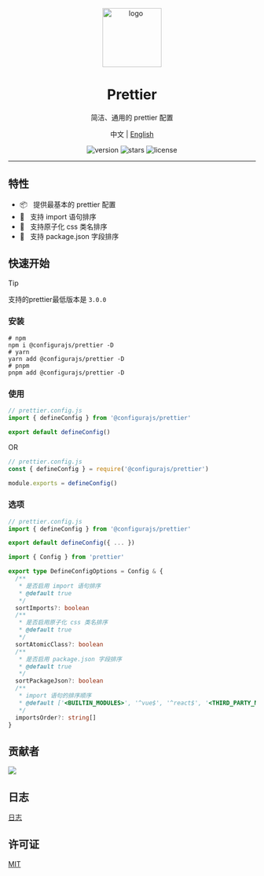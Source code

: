 <div align="center">
  <img src="https://github.com/user-attachments/assets/4e0a0b81-7814-48b1-ae3d-9ce0511e0e9c" width="120" height="120" alt="logo" />
  <h1>Prettier</h1>
  <p>简洁、通用的 prettier 配置</p>
  <p>
    <span>中文</span> | 
    <a href="https://github.com/configurajs/prettier/blob/main/README.md">English</a>
  </p>
  <p>
    <img src="https://img.shields.io/github/package-json/v/configurajs/prettier" alt="version">
    <img src="https://img.shields.io/github/stars/configurajs/prettier" alt="stars">
    <img src="https://img.shields.io/github/license/configurajs/prettier" alt="license">
  </p>
</div>

---

## 特性

- 📦 &nbsp; 提供最基本的 prettier 配置
- 🌈 &nbsp; 支持 import 语句排序
- 🌈 &nbsp; 支持原子化 css 类名排序
- 🌈 &nbsp; 支持 package.json 字段排序

## 快速开始

> [!TIP]
> 支持的prettier最低版本是 `3.0.0`

### 安装

```shell
# npm
npm i @configurajs/prettier -D
# yarn
yarn add @configurajs/prettier -D
# pnpm
pnpm add @configurajs/prettier -D
```

### 使用

```js
// prettier.config.js
import { defineConfig } from '@configurajs/prettier'

export default defineConfig()
```

OR

```js
// prettier.config.js
const { defineConfig } = require('@configurajs/prettier')

module.exports = defineConfig()
```

### 选项

```js
// prettier.config.js
import { defineConfig } from '@configurajs/prettier'

export default defineConfig({ ... })
```

```ts
import { Config } from 'prettier'

export type DefineConfigOptions = Config & {
  /**
   * 是否启用 import 语句排序
   * @default true
   */
  sortImports?: boolean
  /**
   * 是否启用原子化 css 类名排序
   * @default true
   */
  sortAtomicClass?: boolean
  /**
   * 是否启用 package.json 字段排序
   * @default true
   */
  sortPackageJson?: boolean
  /**
   * import 语句的排序顺序
   * @default ['<BUILTIN_MODULES>', '^vue$', '^react$', '<THIRD_PARTY_MODULES>', '^@/(.*)$', '^~/(.*)$', '^[.]']
   */
  importsOrder?: string[]
}
```

## 贡献者

<a href="https://github.com/configurajs/prettier/graphs/contributors">
  <img src="https://contrib.rocks/image?repo=configurajs/prettier" />
</a>

## 日志

[日志](CHANGELOG.md)

## 许可证

[MIT](LICENSE)
